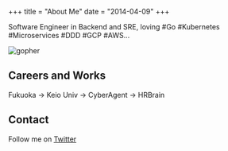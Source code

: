 +++
title = "About Me"
date = "2014-04-09"
+++

Software Engineer in Backend and SRE, loving #Go #Kubernetes #Microservices #DDD #GCP #AWS...

![gopher](https://miro.medium.com/max/3200/1*Xt_BQxZYxGrR-F0cHme0rQ.png)

## Careers and Works
Fukuoka -> Keio Univ -> CyberAgent -> HRBrain

## Contact
Follow me on [Twitter](https://twitter.com/uqichi)
